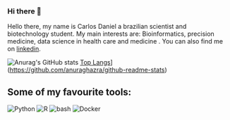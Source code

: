 ### Hi there 👋

Hello there, my name is Carlos Daniel a brazilian scientist and biotechnology student. My main interests are: Bioinformatics, precision medicine, data science in health care and medicine . You can also find me on  [linkedin](https://www.linkedin.com/in/carlos-daniel-moreira-duarte-b220381a7/).

![Anurag's GitHub stats](https://github-readme-stats.vercel.app/api?username=Danie110001001109192912&show_icons=true&theme=cobalt) 
[Top Langs](https://github-readme-stats.vercel.app/api/top-langs/?username=Danie110001001109192912&layout=compact&hide=tex,css,html,scss,ruby,javascript,pep8,roff&exclude_repo=dotfiles,mxrcon,website-nos,study_notes&theme=dark)](https://github.com/anuraghazra/github-readme-stats)
## Some of my favourite tools:

![Python](https://api.iconify.design/logos:python.svg?width=30&height=30)
![R](https://api.iconify.design/logos:r-lang.svg?width=30&height=30')
![bash](https://api.iconify.design/logos:bash-icon.svg?width=30&height=30)
![Docker](https://api.iconify.design/logos:docker-icon.svg?width=30&height=30)



